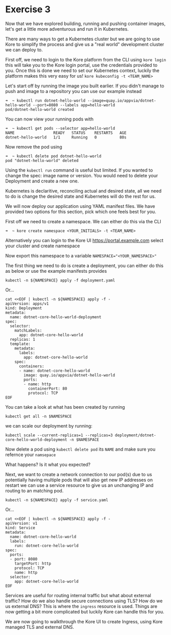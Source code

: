 # Exercise 3

Now that we have explored building, running and pushing container images, let's get a little more adventurous and run it in Kubernetes.

There are many ways to get a Kubernetes cluster but we are going to use Kore to simplify the process and give us a "real world" development cluster we can deploy to.

First off, we need to login to the Kore platform from the CLI using `kore login` this will take you to the Kore login portal, use the credentials provided to you. Once this is done we need to set our Kubernetes context, luckily the platform makes this very easy for us! `kore kubeconfig -t <TEAM_NAME>`

Let's start off by running the image you built earlier. If you didn't manage to push and image to a repository you can use our example instead

```
➜  ~ kubectl run dotnet-hello-world --image=quay.io/appvia/dotnet-hello-world --port=8080 --labels app=hello-world
pod/dotnet-hello-world created
```

You can now view your running pods with 

```
➜  ~ kubectl get pods --selector app=hello-world
NAME                 READY   STATUS    RESTARTS   AGE
dotnet-hello-world   1/1     Running   0          80s
```

Now remove the pod using 

```
➜  ~ kubectl delete pod dotnet-hello-world
pod "dotnet-hello-world" deleted
```

Using the `kubectl run` command is useful but limited. If you wanted to change the spec: image name or version. You would need to delete your Deployment and create a new one.

Kubernetes is declaritive, reconciling actual and desired state, all we need to do is change the desired state and Kubernetes will do the rest for us.

We will now deploy our application using YAML manifest files. We have provided two options for this section, pick which one feels best for you.



First off we need to create a namespace. We can either do this via the CLI 

```
➜  ~ kore create namespace <YOUR_INITIALS> -t <TEAM_NAME>
```

Alternatively you can login to the Kore UI https://portal.example.com select your cluster and create namespace

Now export this namespace to a variable `NAMESPACE="<YOUR_NAMESPACE>"`

The first thing we need to do is create a deployment, you can either do this as below or use the example manifests provides

```
kubectl -n ${NAMESPACE} apply -f deployment.yaml
```

Or...

```
cat <<EOF | kubectl -n ${NAMESPACE} apply -f -
apiVersion: apps/v1
kind: Deployment
metadata:
  name: dotnet-core-hello-world-deployment
spec:
  selector:
    matchLabels:
      app: dotnet-core-hello-world
  replicas: 1
  template:
    metadata:
      labels:
        app: dotnet-core-hello-world
    spec:
      containers:
      - name: dotnet-core-hello-world
        image: quay.io/appvia/dotnet-hello-world
        ports:
        - name: http
          containerPort: 80
          protocol: TCP
EOF
```

You can take a look at what has been created by running

```
kubectl get all -n $NAMESPACE
```

we can scale our deployment by running:

```
kubectl scale --current-replicas=1 --replicas=3 deployment/dotnet-core-hello-world-deployment -n $NAMESPACE
```

Now delete a pod using `kubectl delete pod` its `NAME` and make sure you refernce your `namsepace`

What happens? Is it what you expected?

Next, we want to create a network connection to our pod(s) due to us potentially having multiple pods that will also get new IP addresses on restart we can use a service resource to give us an unchanging IP and routing to an matching pod.

```
kubectl -n ${NAMESPACE} apply -f service.yaml
```

Or...

```
cat <<EOF | kubectl -n ${NAMESPACE} apply -f -
apiVersion: v1
kind: Service
metadata:
  name: dotnet-core-hello-world
  labels:
    run: dotnet-core-hello-world
spec:
  ports:
  - port: 8080
    targetPort: http
    protocol: TCP
    name: http
  selector:
    app: dotnet-core-hello-world
EOF
```
Services are useful for routing internal traffic but what about external traffic? How do we also handle secure connections using TLS? How do we us external DNS? This is where the `ingress` resource is used. Things are now getting a bit more complicated but luckily Kore can handle this for you.

We are now going to walkthrough the Kore UI to create Ingress, using Kore managed TLS and external DNS.